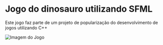 # Jogo do dinosauro utilizando SFML

Este jogo faz parte de um projeto de popularização do desenvolvimento de jogos utilizando C++

![Imagem do Jogo](https://github.com/sergiosvieira/dino.gif)
